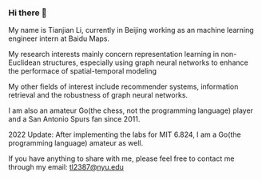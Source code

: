 ### Hi there 👋 
My name is Tianjian Li, currently in Beijing working as an machine learning engineer intern at Baidu Maps. 
  
My research interests mainly concern representation learning in non-Euclidean structures, 
especially using graph neural networks to enhance the performace of spatial-temporal modeling

My other fields of interest include recommender systems, information retrieval and the robustness of graph neural networks.  

I am also an amateur Go(the chess, not the programming language) player and a San Antonio Spurs fan since 2011.  

2022 Update:
After implementing the labs for MIT 6.824, I am a Go(the programming language) amateur as well.

If you have anything to share with me, please feel free to contact me through my email: tl2387@nyu.edu


